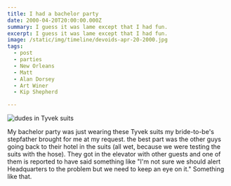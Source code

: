 ```yaml
---
title: I had a bachelor party
date: 2000-04-20T20:00:00.000Z
summary: I guess it was lame except that I had fun.
excerpt: I guess it was lame except that I had fun.
image: /static/img/timeline/devoids-apr-20-2000.jpg
tags:
  - post 
  - parties
  - New Orleans
  - Matt
  - Alan Dorsey
  - Art Winer
  - Kip Shepherd

---
```


![dudes in Tyvek suits](/static/img/timeline/devoids-apr-20-2000.jpg "dudes in Tyvek suits")

My bachelor party was just wearing these Tyvek suits my bride-to-be's stepfather brought for me at my request. the best part was the other guys going back to their hotel in the suits (all wet, because we were testing the suits with the hose). They got in the elevator with other guests and one of them is reported to have said something like "I'm not sure we should alert Headquarters to the problem but we need to keep an eye on it." Something like that.